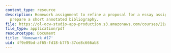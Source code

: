 ```yaml
---
content_type: resource
description: Homework assignment to refine a proposal for a essay assignment, and
  prepare a short annotated bibliography.
file: https://ol-ocw-studio-app-production.s3.amazonaws.com/courses/21w-777-the-science-essay-spring-2009/4f9e09bdaf65fd18b7f537ce8c666ab8_MIT21W_777s09_assn16_hw17.pdf
file_type: application/pdf
resourcetype: Document
title: 'Homework #17'
uid: 4f9e09bd-af65-fd18-b7f5-37ce8c666ab8
---
```


